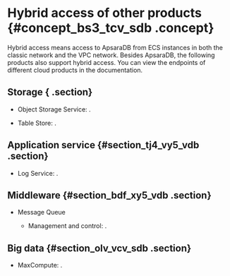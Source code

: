# Hybrid access of other products {#concept_bs3_tcv_sdb .concept}

Hybrid access means access to ApsaraDB from ECS instances in both the classic network and the VPC network. Besides ApsaraDB, the following products also support hybrid access. You can view the endpoints of different cloud products in the documentation.

## Storage { .section}

-   Object Storage Service: .

-   Table Store: .


## Application service {#section_tj4_vy5_vdb .section}

-   Log Service: .

## Middleware {#section_bdf_xy5_vdb .section}

-   Message Queue

    -   Management and control: .


## Big data {#section_olv_vcv_sdb .section}

-   MaxCompute: .


